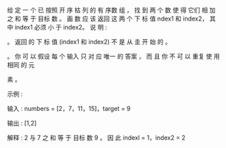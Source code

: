 给 定 一 个 已 按照 开 序 枯 列 的 有 序数 组 ， 找 到 两 个 数 使 得 它们 相 加 之 和 等 于 目标 数 。
画 数 应 该 返回 这 两 个 下 标 值 ndex1 和 index2， 其 中 index1 必须 小 于 index2。
说 明 :

。 返回 的 下 标 值 (index1 和 index2) 不 是 从 圭 开 始 的 。

。 你 可 以 假设 每 个 输入 只 对 应 唯一 的 答案 ， 而 且 你 不 可 以 重复 使 用 相同 的 元

素 。

示例 :

输入 : numbers = [2，7，11，15]，target = 9

输出 : [1,2]

解释 : 2 与 7 之 和 等 于 目标 数 9 。 因 此 indexl = 1，index2 = 2
